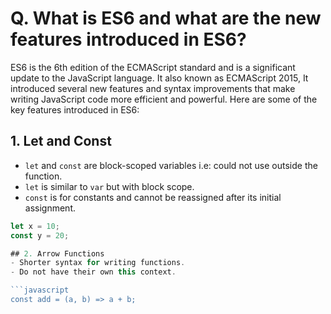 # Q. What is ES6 and what are the new features introduced in ES6?

ES6 is the 6th edition of the ECMAScript standard and is a significant update to the JavaScript language. It also known as ECMAScript 2015, It introduced several new features and syntax improvements that make writing JavaScript code more efficient and powerful. Here are some of the key features introduced in ES6:

## 1. Let and Const
- `let` and `const` are block-scoped variables i.e: could not use outside the function.
- `let` is similar to `var` but with block scope.
- `const` is for constants and cannot be reassigned after its initial assignment.

```javascript
let x = 10;
const y = 20;

## 2. Arrow Functions
- Shorter syntax for writing functions.
- Do not have their own this context.

```javascript
const add = (a, b) => a + b;


